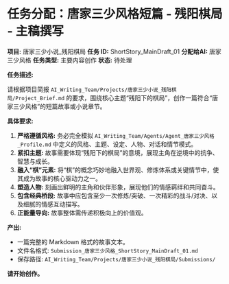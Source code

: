 # 任务分配：唐家三少风格短篇 - 残阳棋局 - 主稿撰写

**项目:** 唐家三少小说_残阳棋局
**任务 ID:** ShortStory_MainDraft_01
**分配给AI:** 唐家三少风格
**任务类型:** 主要内容创作
**状态:** 待处理

**任务描述:**

请根据项目简报 `AI_Writing_Team/Projects/唐家三少小说_残阳棋局/Project_Brief.md` 的要求，围绕核心主题“残阳下的棋局”，创作一篇符合“唐家三少风格”的短篇故事或小说章节。

**具体要求:**

1.  **严格遵循风格:** 务必完全模拟 `AI_Writing_Team/Agents/Agent_唐家三少风格_Profile.md` 中定义的风格、主题、设定、人物、对话和情节模式。
2.  **紧扣主题:** 故事需要体现“残阳下的棋局”的意境，展现主角在逆境中的抗争、智慧与成长。
3.  **融入“棋”元素:** 将“棋”的概念巧妙地融入世界观、修炼体系或关键情节中，使其成为故事的核心驱动力之一。
4.  **塑造人物:** 刻画出鲜明的主角和伙伴形象，展现他们的情感羁绊和共同奋斗。
5.  **包含经典桥段:** 故事中应包含至少一次修炼/突破、一次精彩的战斗/对决、以及细腻的情感互动描写。
6.  **正能量导向:** 故事整体需传递积极向上的价值观。

**产出:**

*   一篇完整的 Markdown 格式的故事文本。
*   文件名格式: `Submission_唐家三少风格_ShortStory_MainDraft_01.md`
*   保存路径: `AI_Writing_Team/Projects/唐家三少小说_残阳棋局/Submissions/`

**请开始创作。** 